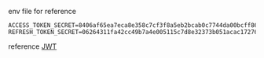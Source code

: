 env file for reference

```
ACCESS_TOKEN_SECRET=8406af65ea7eca8e358c7cf3f8a5eb2bcab0c7744da00bcff864c617735d5537e358c9ed7fde06460330d7351568817133d3d7f416fd4552800abe2f81652ff7
REFRESH_TOKEN_SECRET=06264311fa42cc49b7a4e005115c7d8e32373b051acac17276d35040cb07e0fe544a80f64a259edd0522efdd0b37b9a71670d752baea1b7bba10aa3b0bb1057c
```

reference 
[JWT](https://www.youtube.com/watch?v=mbsmsi7l3r4&t=958s)